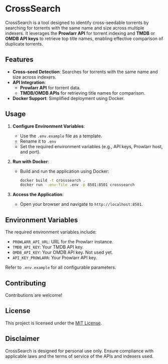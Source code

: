 # CrossSearch

CrossSearch is a tool designed to identify cross-seedable torrents by searching for torrents with the same name and size across multiple indexers. It leverages the **Prowlarr API** for torrent indexing and **TMDB** or **OMDB API keys** to retrieve top title names, enabling effective comparison of duplicate torrents.

## Features

- **Cross-seed Detection**: Searches for torrents with the same name and size across indexers.
- **API Integration**:
  - **Prowlarr API** for torrent data.
  - **TMDB/OMDB APIs** for retrieving title names for comparison.
- **Docker Support**: Simplified deployment using Docker.

## Usage

1. **Configure Environment Variables**:
   - Use the `.env.example` file as a template.
   - Rename it to `.env`
   - Set the required environment variables (e.g., API keys, Prowlarr host, and port).

2. **Run with Docker**:
   - Build and run the application using Docker:
     ```bash
     docker build -t crosssearch .
     docker run --env-file .env -p 8501:8501 crosssearch
     ```

3. **Access the Application**:
   - Open your browser and navigate to `http://localhost:8501`.

## Environment Variables

The required environment variables include:
- `PROWLARR_API_URL`: URL for the Prowlarr instance.
- `TMDB_API_KEY`: Your TMDB API key.
- `OMDB_API_KEY`: Your OMDB API key. Not used yet.
- `API_KEY_PROWLARR`: Your Prowlarr API key.

Refer to `.env.example` for all configurable parameters.

## Contributing

Contributions are welcome!

## License

This project is licensed under the [MIT License](LICENSE).

## Disclaimer

CrossSearch is designed for personal use only. Ensure compliance with applicable laws and the terms of service of the APIs and indexers used.
